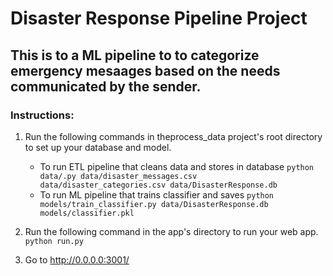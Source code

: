 # Disaster Response Pipeline Project

## This is to a ML pipeline to to categorize emergency mesaages based on the needs communicated by the sender.

### Instructions:
1. Run the following commands in theprocess_data project's root directory to set up your database and model.

    - To run ETL pipeline that cleans data and stores in database
        `python data/.py data/disaster_messages.csv data/disaster_categories.csv data/DisasterResponse.db`
    - To run ML pipeline that trains classifier and saves
        `python models/train_classifier.py data/DisasterResponse.db models/classifier.pkl`

2. Run the following command in the app's directory to run your web app.
    `python run.py`

3. Go to http://0.0.0.0:3001/
